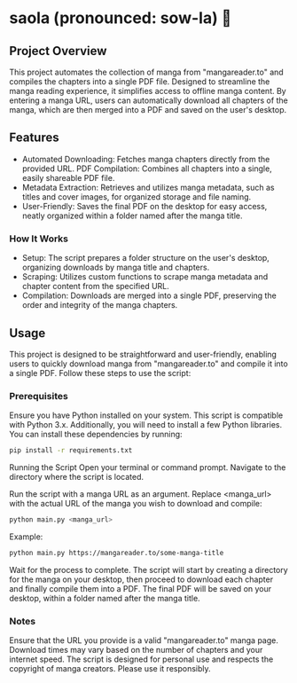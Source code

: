 # saola (pronounced: sow-la) 🦌

## Project Overview

This project automates the collection of manga from "mangareader.to" and compiles the chapters into a single PDF file. Designed to streamline the manga reading experience, it simplifies access to offline manga content. By entering a manga URL, users can automatically download all chapters of the manga, which are then merged into a PDF and saved on the user's desktop.

## Features

- Automated Downloading: Fetches manga chapters directly from the provided URL.
  PDF Compilation: Combines all chapters into a single, easily shareable PDF file.
- Metadata Extraction: Retrieves and utilizes manga metadata, such as titles and cover images, for organized storage and file naming.
- User-Friendly: Saves the final PDF on the desktop for easy access, neatly organized within a folder named after the manga title.

### How It Works

- Setup: The script prepares a folder structure on the user's desktop, organizing downloads by manga title and chapters.
- Scraping: Utilizes custom functions to scrape manga metadata and chapter content from the specified URL.
- Compilation: Downloads are merged into a single PDF, preserving the order and integrity of the manga chapters.

## Usage

This project is designed to be straightforward and user-friendly, enabling users to quickly download manga from "mangareader.to" and compile it into a single PDF. Follow these steps to use the script:

### Prerequisites

Ensure you have Python installed on your system. This script is compatible with Python 3.x. Additionally, you will need to install a few Python libraries. You can install these dependencies by running:

```bash
pip install -r requirements.txt
```

Running the Script
Open your terminal or command prompt. Navigate to the directory where the script is located.

Run the script with a manga URL as an argument. Replace <manga_url> with the actual URL of the manga you wish to download and compile:

```bash
python main.py <manga_url>
```

Example:

```bash
python main.py https://mangareader.to/some-manga-title
```

Wait for the process to complete. The script will start by creating a directory for the manga on your desktop, then proceed to download each chapter and finally compile them into a PDF. The final PDF will be saved on your desktop, within a folder named after the manga title.

### Notes

Ensure that the URL you provide is a valid "mangareader.to" manga page.
Download times may vary based on the number of chapters and your internet speed.
The script is designed for personal use and respects the copyright of manga creators. Please use it responsibly.
